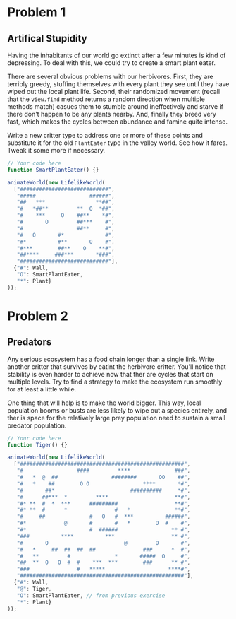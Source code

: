 # Problem 1
## Artifical Stupidity

Having the inhabitants of our world go extinct after a few minutes is kind of depressing. To deal with this, we could try to create a smart plant eater.

There are several obvious problems with our herbivores. First, they are terribly greedy, stuffing themselves with every plant they see until they have wiped out the local plant life. Second, their randomized movement (recall that the ```view.find``` method returns a random direction when multiple methods match) casues them to stumble around ineffectively and starve if there don't happen to be any plants nearby. And, finally they breed very fast, which makes the cycles between abundance and famine quite intense.

Write a new critter type to address one or more of these points and substitute it for the old ```PlantEater``` type in the valley world. See how it fares. Tweak it some more if necessary.

```javascript
// Your code here
function SmartPlantEater() {}

animateWorld(new LifelikeWorld(
  ["############################",
   "#####                 ######",
   "##   ***                **##",
   "#   *##**         **  O  *##",
   "#    ***     O    ##**    *#",
   "#       O         ##***    #",
   "#                 ##**     #",
   "#   O       #*             #",
   "#*          #**       O    #",
   "#***        ##**    O    **#",
   "##****     ###***       *###",
   "############################"],
  {"#": Wall,
   "O": SmartPlantEater,
   "*": Plant}
));
```


# Problem 2
## Predators

Any serious ecosystem has a food chain longer than a single link. Write another critter that survives by eatint the herbivore critter. You'll notice that stability is even harder to achieve now that ther are cycles that start on multiple levels. Try to find a strategy to make the ecosystem run smoothly for at least a little while. 

One thing that will help is to make the world bigger. This way, local population booms or busts are less likely to wipe out a species entirely, and ther is space for the relatively large prey population need to sustain a small predator population.

```javascript
// Your code here
function Tiger() {}

animateWorld(new LifelikeWorld(
  ["####################################################",
   "#                 ####         ****              ###",
   "#   *  @  ##                 ########       OO    ##",
   "#   *    ##        O O                 ****       *#",
   "#       ##*                        ##########     *#",
   "#      ##***  *         ****                     **#",
   "#* **  #  *  ***      #########                  **#",
   "#* **  #      *               #   *              **#",
   "#     ##              #   O   #  ***          ######",
   "#*            @       #       #   *        O  #    #",
   "#*                    #  ######                 ** #",
   "###          ****          ***                  ** #",
   "#       O                        @         O       #",
   "#   *     ##  ##  ##  ##               ###      *  #",
   "#   **         #              *       #####  O     #",
   "##  **  O   O  #  #    ***  ***        ###      ** #",
   "###               #   *****                    ****#",
   "####################################################"],
  {"#": Wall,
   "@": Tiger,
   "O": SmartPlantEater, // from previous exercise
   "*": Plant}
));
```